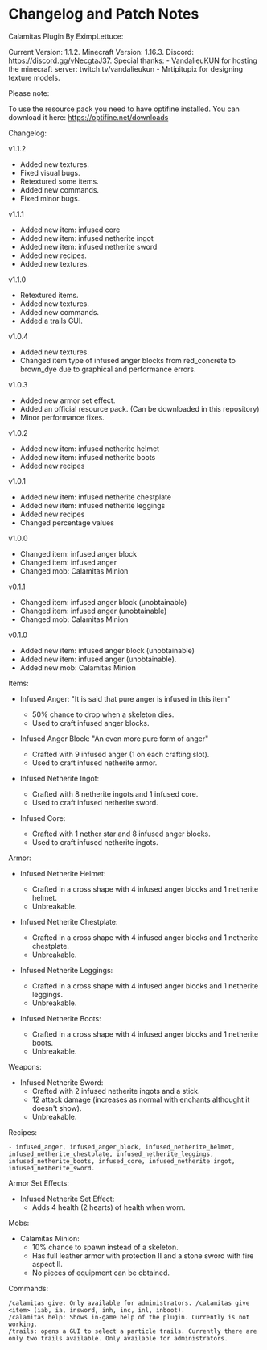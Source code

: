 # Changelog and Patch Notes
Calamitas Plugin By EximpLettuce:

Current Version: 1.1.2.
Minecraft Version: 1.16.3.
Discord: https://discord.gg/vNecgtaJ37.
Special thanks: 
	- VandalieuKUN for hosting the minecraft server: twitch.tv/vandalieukun
	- Mrtipitupix for designing texture models.


Please note:

To use the resource pack you need to have optifine installed. You can download it here: https://optifine.net/downloads


Changelog:

v1.1.2
- Added new textures.
- Fixed visual bugs.
- Retextured some items.
- Added new commands.
- Fixed minor bugs.

v1.1.1
- Added new item: infused core
- Added new item: infused netherite ingot
- Added new item: infused netherite sword
- Added new recipes.
- Added new textures.

v1.1.0
- Retextured items.
- Added new textures.
- Added new commands.
- Added a trails GUI.

v1.0.4
- Added new textures.
- Changed item type of infused anger blocks from red_concrete to brown_dye due to graphical and performance errors.

v1.0.3
- Added new armor set effect.
- Added an official resource pack. (Can be downloaded in this repository)
- Minor performance fixes.

v1.0.2
- Added new item: infused netherite helmet
- Added new item: infused netherite boots
- Added new recipes

v1.0.1
- Added new item: infused netherite chestplate
- Added new item: infused netherite leggings
- Added new recipes
- Changed percentage values

v1.0.0
- Changed item: infused anger block
- Changed item: infused anger
- Changed mob: Calamitas Minion

v0.1.1
- Changed item: infused anger block (unobtainable)
- Changed item:  infused anger (unobtainable)
- Changed mob: Calamitas Minion


v0.1.0
- Added new item: infused anger block (unobtainable)
- Added new item: infused anger (unobtainable).
- Added new mob: Calamitas Minion


Items:

- Infused Anger:
	"It is said that pure anger is infused in this item"
	- 50% chance to drop when a skeleton dies.
	- Used to craft infused anger blocks.

- Infused Anger Block:
	"An even more pure form of anger"
	- Crafted with 9 infused anger (1 on each crafting slot).
	- Used to craft infused netherite armor.
	
- Infused Netherite Ingot:
	- Crafted with 8 netherite ingots and 1 infused core.
	- Used to craft infused netherite sword.

- Infused Core:
	- Crafted with 1 nether star and 8 infused anger blocks.
	- Used to craft infused netherite ingots.

Armor:

- Infused Netherite Helmet:
	- Crafted in a cross shape with 4 infused anger blocks and 1 netherite helmet.
	- Unbreakable.
	
- Infused Netherite Chestplate:
	- Crafted in a cross shape with 4 infused anger blocks and 1 netherite chestplate.
	- Unbreakable.

- Infused Netherite Leggings:
	- Crafted in a cross shape with 4 infused anger blocks and 1 netherite leggings.
	- Unbreakable.

- Infused Netherite Boots:
	- Crafted in a cross shape with 4 infused anger blocks and 1 netherite boots.
	- Unbreakable.
	
Weapons:

- Infused Netherite Sword:
	- Crafted with 2 infused netherite ingots and a stick.
	- 12 attack damage (increases as normal with enchants althought it doesn't show).
	- Unbreakable.

Recipes:

	- infused_anger, infused_anger_block, infused_netherite_helmet, infused_netherite_chestplate, infused_netherite_leggings, infused_netherite_boots, infused_core, infused_netherite ingot, infused_netherite_sword.

Armor Set Effects:

- Infused Netherite Set Effect:
	- Adds 4 health (2 hearts) of health when worn.

Mobs:

 - Calamitas Minion:
 	- 10% chance to spawn instead of a skeleton.
  	- Has full leather armor with protection II and a stone sword with fire aspect II.
  	- No pieces of equipment can be obtained.
	
Commands:

	/calamitas give: Only available for administrators. /calamitas give <item> (iab, ia, insword, inh, inc, inl, inboot).
	/calamitas help: Shows in-game help of the plugin. Currently is not working.
	/trails: opens a GUI to select a particle trails. Currently there are only two trails available. Only available for administrators.
